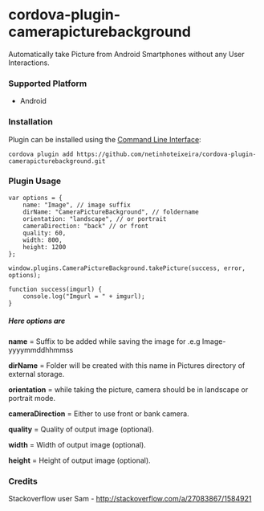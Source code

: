 # cordova-plugin-camerapicturebackground
Automatically take Picture from Android Smartphones without any User Interactions.

### Supported Platform

* Android

### Installation

Plugin can be installed using the [Command Line Interface](http://cordova.apache.org/docs/en/4.0.0/guide_cli_index.md.html#The%20Command-Line%20Interface):

````
cordova plugin add https://github.com/netinhoteixeira/cordova-plugin-camerapicturebackground.git
````

### Plugin Usage

````
var options = {
    name: "Image", // image suffix
    dirName: "CameraPictureBackground", // foldername
    orientation: "landscape", // or portrait
    cameraDirection: "back" // or front
    quality: 60,
    width: 800,
    height: 1200
};

window.plugins.CameraPictureBackground.takePicture(success, error, options);

function success(imgurl) {
    console.log("Imgurl = " + imgurl);
}
````

##### Here options are

**name** = Suffix to be added while saving the image for .e.g Image-yyyymmddhhmmss

**dirName** = Folder will be created with this name in Pictures directory of external storage.

**orientation** = while taking the picture, camera should be in landscape or portrait mode.

**cameraDirection** = Either to use front or bank camera.

**quality** = Quality of output image (optional).

**width** = Width of output image (optional).

**height** = Height of output image (optional).


### Credits

Stackoverflow user Sam - http://stackoverflow.com/a/27083867/1584921

